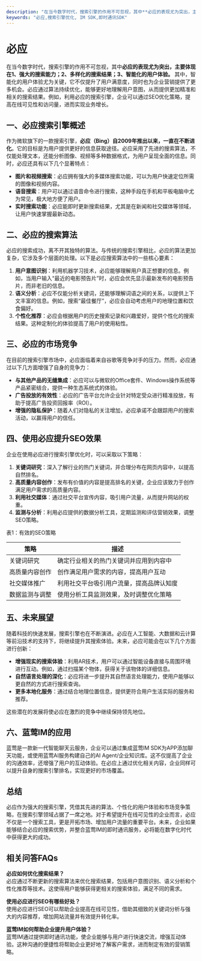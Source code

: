 ```yaml
---
description: "在当今数字时代，搜索引擎的作用不可忽视，其中**必应的表现尤为突出，主要体现在1、强大的搜索能力；2、多样化的搜索结果；3、智能化的用户体验。** 其中，智能化的用户体验尤为关键，它不仅提升了用户满意度，同时也为企业营销提供了更多机会。必应通过算法持续优化，能够更好地理解用户意图，从而提供更加精准和相关的搜索结果。例如，利用必应的搜索引擎，企业可以通过SEO优化策略，提高在线可见性和访问量，进而实现业务增长。"
keywords: "必应,搜索引擎优化, IM SDK,即时通讯SDK"
---
```

# 必应  

在当今数字时代，搜索引擎的作用不可忽视，其中**必应的表现尤为突出，主要体现在1、强大的搜索能力；2、多样化的搜索结果；3、智能化的用户体验。** 其中，智能化的用户体验尤为关键，它不仅提升了用户满意度，同时也为企业营销提供了更多机会。必应通过算法持续优化，能够更好地理解用户意图，从而提供更加精准和相关的搜索结果。例如，利用必应的搜索引擎，企业可以通过SEO优化策略，提高在线可见性和访问量，进而实现业务增长。

## **一、必应搜索引擎概述**

作为微软旗下的一款搜索引擎，**必应（Bing）自2009年推出以来，一直在不断进化**。它的目标是为用户提供更好的信息获取途径。必应采用了先进的搜索算法，不仅能处理文本，还能分析图像、视频等多种数据格式，为用户呈现全面的信息。同时，必应还具有以下几个显著特点：

- **图片和视频搜索**：必应拥有强大的多媒体搜索功能，可以为用户快速定位所需的图像和视频内容。
- **语音搜索**：用户可以通过语音命令进行搜索，这种手段在手机和平板电脑中尤为常见，极大地方便了用户。
- **实时搜索功能**：必应能即时更新搜索结果，尤其是在新闻和社交媒体等领域，让用户快速掌握最新动态。

## **二、必应的搜索算法**

必应的搜索成功，离不开其独特的算法。与传统的搜索引擎相比，必应的算法更加复杂，它涉及多个层面的处理。以下是必应搜索算法中的一些核心要素：

1. **用户意图识别**：利用机器学习技术，必应能够理解用户真正想要的信息。例如，当用户输入“最近的电影预告片”时，必应会优先显示最新发布的电影预告片，而非老旧的信息。
2. **语义分析**：必应不仅能分析关键词，还能够理解词语之间的关系，以提供上下文丰富的信息。例如，搜索“最佳餐厅”，必应会自动考虑用户的地理位置和饮食偏好。
3. **个性化推荐**：必应会根据用户的历史搜索记录和兴趣爱好，提供个性化的搜索结果。这种定制化的体验提高了用户的使用粘性。

## **三、必应的市场竞争**

在目前的搜索引擎市场中，必应面临着来自谷歌等竞争对手的压力。然而，必应通过以下几方面增强了自身的竞争力：

- **与其他产品的无缝集成**：必应可以与微软的Office套件、Windows操作系统等产品紧密结合，提供一种生态系统式的体验。
- **广告投放的有效性**：必应的广告平台允许企业针对特定受众进行精准投放，有助于提高广告投资回报率（ROI）。
- **增强的隐私保护**：随着人们对隐私的关注增加，必应承诺不会跟踪用户的搜索活动，以赢得用户的信任。

## **四、使用必应提升SEO效果**

企业在使用必应进行搜索引擎优化时，可以采取以下策略：

1. **关键词研究**：深入了解行业的热门关键词，并合理分布在网页内容中，以提高自然排名。
2. **高质量内容创作**：发布有价值的内容是提高排名的关键，企业应该致力于创作满足用户需求的高质量内容。
3. **利用社交媒体**：通过社交平台宣传内容，吸引用户流量，从而提升网站的权重。
4. **监测与分析**：利用必应提供的数据分析工具，定期监测和评估营销效果，调整SEO策略。 

表1：有效的SEO策略

| 策略               | 描述                                                      |
|--------------------|---------------------------------------------------------|
| 关键词研究         | 确定行业相关的热门关键词并应用到内容中                   |
| 高质量内容创作     | 创作满足用户需求的内容，提高用户互动                     |
| 社交媒体推广       | 利用社交平台吸引用户流量，提高品牌认知度                 |
| 数据监测与调整     | 使用分析工具监测效果，及时调整优化策略                   |

## **五、未来展望**

随着科技的快速发展，搜索引擎也在不断演进。必应在人工智能、大数据和云计算等前沿技术的支持下，将继续提升其搜索体验。未来，必应可能会在以下几个方面进行创新：

- **增强现实的搜索体验**：利用AR技术，用户可以通过智能设备直接与周围环境进行互动。例如，通过扫描某个物体，获得关于该物体的详细信息。
- **自然语言处理的深化**：必应将进一步提升其自然语言处理能力，使用户能够以更自然的方式进行搜索查询。
- **更多本地化服务**：通过结合地理位置信息，提供更符合用户生活实际的服务和推荐。

这些潜在的发展将使必应在激烈的竞争中继续保持领先地位。

## **六、蓝莺IM的应用**

蓝莺是一款新一代智能聊天云服务，企业可以通过集成蓝莺IM SDK为APP添加聊天功能，或使用蓝莺AI服务构建自己的AI Agent/企业知识库。这不仅提高了企业的沟通效率，还增强了用户的互动体验。在必应上通过优化相关内容，企业同样可以提升自身的搜索引擎排名，实现更好的市场覆盖。

## **总结**

必应作为强大的搜索引擎，凭借其先进的算法、个性化的用户体验和市场竞争策略，在搜索引擎领域占据了一席之地。对于希望提升在线可见性的企业而言，必应不仅是一个搜索工具，更是开拓市场、增加用户流量的重要平台。未来，企业如果能够结合必应的搜索优势，并整合蓝莺IM的即时通讯服务，必将能在数字化时代中获得更大的成功。

## 相关问答FAQs
**必应如何优化搜索结果？**  
必应通过不断更新的搜索算法来优化搜索结果，包括用户意图识别、语义分析和个性化推荐等技术。这使得用户能够获得更相关的搜索体验，满足不同的需求。

**使用必应进行SEO有哪些好处？**  
使用必应进行SEO可以帮助企业提高在线可见性，借助其细致的关键词分析与强大的内容推荐，增加网站流量并有效提升转化率。

**蓝莺IM如何帮助企业提升用户体验？**  
蓝莺IM通过提供即时通讯功能，使企业能够与用户进行快速交流，增强互动体验。这种沟通的便捷性将帮助企业更好地了解客户需求，进而制定有效的营销策略。
